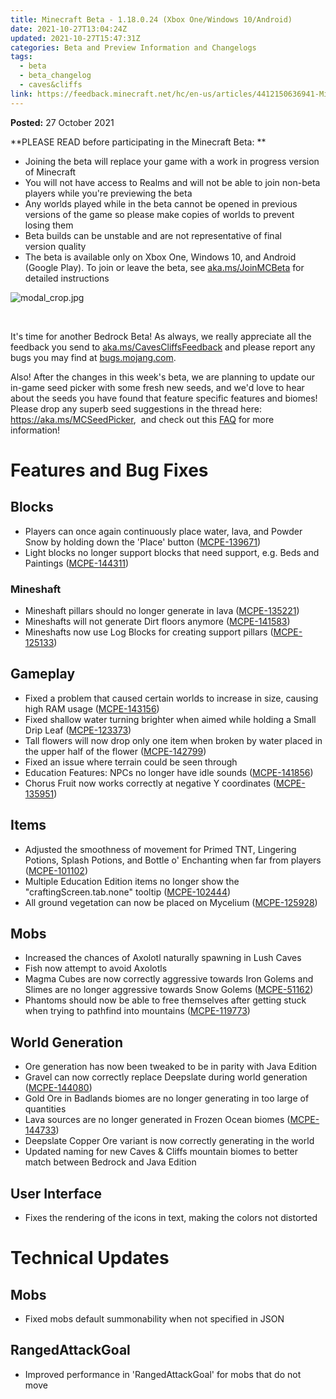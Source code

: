 ```yaml
---
title: Minecraft Beta - 1.18.0.24 (Xbox One/Windows 10/Android)
date: 2021-10-27T13:04:24Z
updated: 2021-10-27T15:47:31Z
categories: Beta and Preview Information and Changelogs
tags:
  - beta
  - beta_changelog
  - caves&cliffs
link: https://feedback.minecraft.net/hc/en-us/articles/4412150636941-Minecraft-Beta-1-18-0-24-Xbox-One-Windows-10-Android-
---
```


**Posted:** 27 October 2021

**PLEASE READ before participating in the Minecraft Beta: **

- Joining the beta will replace your game with a work in progress version of Minecraft 
- You will not have access to Realms and will not be able to join non-beta players while you're previewing the beta
- Any worlds played while in the beta cannot be opened in previous versions of the game so please make copies of worlds to prevent losing them 
- Beta builds can be unstable and are not representative of final version quality 
- The beta is available only on Xbox One, Windows 10, and Android (Google Play). To join or leave the beta, see [aka.ms/JoinMCBeta](https://aka.ms/JoinMCBeta) for detailed instructions

![modal_crop.jpg](https://feedback.minecraft.net/hc/article_attachments/4412158002061/modal_crop.jpg)

 

It's time for another Bedrock Beta! As always, we really appreciate all the feedback you send to [aka.ms/CavesCliffsFeedback](http://aka.ms/CavesCliffsFeedback) and please report any bugs you may find at [bugs.mojang.com](http://bugs.mojang.com/).

Also! After the changes in this week's beta, we are planning to update our in-game seed picker with some fresh new seeds, and we'd love to hear about the seeds you have found that feature specific features and biomes! Please drop any superb seed suggestions in the thread here: <https://aka.ms/MCSeedPicker>,  and check out this [FAQ](https://aka.ms/SeedPickerFAQ) for more information!

# **Features and Bug Fixes**

## **Blocks**

- Players can once again continuously place water, lava, and Powder Snow by holding down the 'Place' button ([MCPE-139671](https://bugs.mojang.com/browse/MCPE-139671))
- Light blocks no longer support blocks that need support, e.g. Beds and Paintings ([MCPE-144311](https://bugs.mojang.com/browse/MCPE-144311))

### **Mineshaft**

- Mineshaft pillars should no longer generate in lava ([MCPE-135221](https://bugs.mojang.com/browse/MCPE-135221))
- Mineshafts will not generate Dirt floors anymore ([MCPE-141583](https://bugs.mojang.com/browse/MCPE-141583))
- Mineshafts now use Log Blocks for creating support pillars ([MCPE-125133](https://bugs.mojang.com/browse/MCPE-125133))

## **Gameplay**

- Fixed a problem that caused certain worlds to increase in size, causing high RAM usage ([MCPE-143156](https://bugs.mojang.com/browse/MCPE-143156))
- Fixed shallow water turning brighter when aimed while holding a Small Drip Leaf ([MCPE-123373](https://bugs.mojang.com/browse/MCPE-123373))
- Tall flowers will now drop only one item when broken by water placed in the upper half of the flower ([MCPE-142799](https://bugs.mojang.com/browse/MCPE-142799))
- Fixed an issue where terrain could be seen through
- Education Features: NPCs no longer have idle sounds ([MCPE-141856](https://bugs.mojang.com/browse/MCPE-141856))
- Chorus Fruit now works correctly at negative Y coordinates ([MCPE-135951](https://bugs.mojang.com/browse/MCPE-135951))

## **Items**

- Adjusted the smoothness of movement for Primed TNT, Lingering Potions, Splash Potions, and Bottle o' Enchanting when far from players ([MCPE-101102](https://bugs.mojang.com/browse/MCPE-101102))
- Multiple Education Edition items no longer show the "craftingScreen.tab.none" tooltip ([MCPE-102444](https://bugs.mojang.com/browse/MCPE-102444))
- All ground vegetation can now be placed on Mycelium ([MCPE-125928](https://bugs.mojang.com/browse/MCPE-125928))

## **Mobs**

- Increased the chances of Axolotl naturally spawning in Lush Caves
- Fish now attempt to avoid Axolotls
- Magma Cubes are now correctly aggressive towards Iron Golems and Slimes are no longer aggressive towards Snow Golems ([MCPE-51162](https://bugs.mojang.com/browse/MCPE-51162))
- Phantoms should now be able to free themselves after getting stuck when trying to pathfind into mountains ([MCPE-119773](https://bugs.mojang.com/browse/MCPE-119773))

## **World Generation**

- Ore generation has now been tweaked to be in parity with Java Edition
- Gravel can now correctly replace Deepslate during world generation ([MCPE-144080](https://bugs.mojang.com/browse/MCPE-144080))
- Gold Ore in Badlands biomes are no longer generating in too large of quantities
- Lava sources are no longer generated in Frozen Ocean biomes ([MCPE-144733](https://bugs.mojang.com/browse/MCPE-144733))
- Deepslate Copper Ore variant is now correctly generating in the world
- Updated naming for new Caves & Cliffs mountain biomes to better match between Bedrock and Java Edition

## **User Interface**

- Fixes the rendering of the icons in text, making the colors not distorted

# **Technical Updates**

## **Mobs**

- Fixed mobs default summonability when not specified in JSON

## **RangedAttackGoal**

- Improved performance in 'RangedAttackGoal' for mobs that do not move
